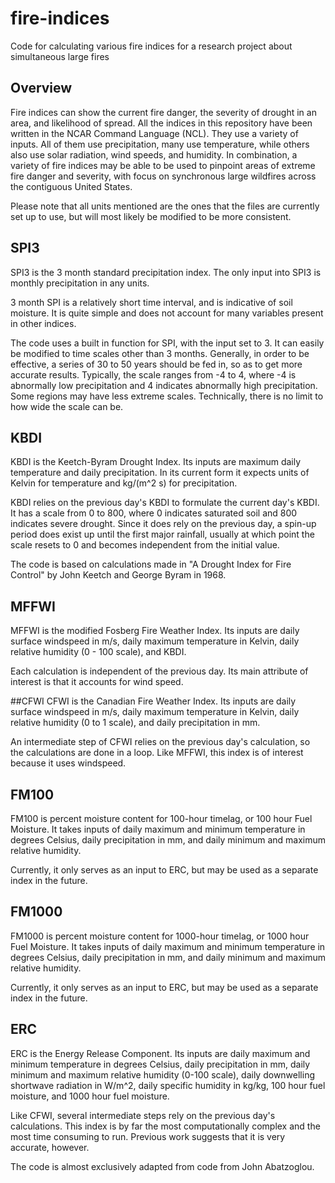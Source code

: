 # fire-indices
Code for calculating various fire indices for a research project about simultaneous large fires

## Overview
Fire indices can show the current fire danger, the severity of drought in an area, and likelihood of spread. All the indices in this repository have been written in the NCAR Command Language (NCL). They use a variety of inputs. All of them use precipitation, many use temperature, while others also use solar radiation, wind speeds, and humidity. In combination, a variety of fire indices may be able to be used to pinpoint areas of extreme fire danger and severity, with focus on synchronous large wildfires across the contiguous United States. 

Please note that all units mentioned are the ones that the files are currently set up to use, but will most likely be modified to be more consistent.

## SPI3
SPI3 is the 3 month standard precipitation index. The only input into SPI3 is monthly precipitation in any units.

3 month SPI is a relatively short time interval, and is indicative of soil moisture. It is quite simple and does not account for many variables present in other indices. 

The code uses a built in function for SPI, with the input set to 3. It can easily be modified to time scales other than 3 months. Generally, in order to be effective, a series of 30 to 50 years should be fed in, so as to get more accurate results. Typically, the scale ranges from -4 to 4, where -4 is abnormally low precipitation and 4 indicates abnormally high precipitation. Some regions may have less extreme scales. Technically, there is no limit to how wide the scale can be.

## KBDI
KBDI is the Keetch-Byram Drought Index. Its inputs are maximum daily temperature and daily precipitation. In its current form it expects units of Kelvin for temperature and kg/(m^2 s) for precipitation.

KBDI relies on the previous day's KBDI to formulate the current day's KBDI. It has a scale from 0 to 800, where 0 indicates saturated soil and 800 indicates severe drought. Since it does rely on the previous day, a spin-up period does exist up until the first major rainfall, usually at which point the scale resets to 0 and becomes independent from the initial value.

The code is based on calculations made in "A Drought Index for Fire Control" by John Keetch and George Byram in 1968. 

## MFFWI
MFFWI is the modified Fosberg Fire Weather Index. Its inputs are daily surface windspeed in m/s, daily maximum temperature in Kelvin, daily relative humidity (0 - 100 scale), and KBDI.

Each calculation is independent of the previous day. Its main attribute of interest is that it accounts for wind speed.

##CFWI
CFWI is the Canadian Fire Weather Index. Its inputs are daily surface windspeed in m/s, daily maximum temperature in Kelvin, daily relative humidity (0 to 1 scale), and daily precipitation in mm.

An intermediate step of CFWI relies on the previous day's calculation, so the calculations are done in a loop. Like MFFWI, this index is of interest because it uses windspeed.

## FM100
FM100 is percent moisture content for 100-hour timelag, or 100 hour Fuel Moisture. It takes inputs of daily maximum and minimum temperature in degrees Celsius, daily precipitation in mm, and daily minimum and maximum relative humidity.

Currently, it only serves as an input to ERC, but may be used as a separate index in the future.

## FM1000
FM1000 is percent moisture content for 1000-hour timelag, or 1000 hour Fuel Moisture. It takes inputs of daily maximum and minimum temperature in degrees Celsius, daily precipitation in mm, and daily minimum and maximum relative humidity.

Currently, it only serves as an input to ERC, but may be used as a separate index in the future.

## ERC 
ERC is the Energy Release Component. Its inputs are daily maximum and minimum temperature in degrees Celsius, daily precipitation in mm, daily minimum and maximum relative humidity (0-100 scale), daily downwelling shortwave radiation in W/m^2, daily specific humidity in kg/kg, 100 hour fuel moisture, and 1000 hour fuel moisture. 

Like CFWI, several intermediate steps rely on the previous day's calculations. This index is by far the most computationally complex and the most time consuming to run. Previous work suggests that it is very accurate, however.

The code is almost exclusively adapted from code from John Abatzoglou. 
